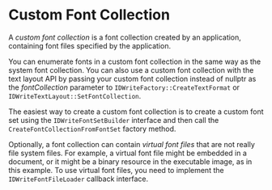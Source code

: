 # Custom Font Collection

A *custom font collection* is a font collection created by an application, containing
font files specified by the application.

You can enumerate fonts in a custom font collection in the same way as the system font
collection. You can also use a custom font collection with the text layout API by passing
your custom font collection instead of nullptr as the *fontCollection* parameter to
`IDWriteFactory::CreateTextFormat` or `IDWriteTextLayout::SetFontCollection`.

The easiest way to create a custom font collection is to create a custom font set using
the `IDWriteFontSetBuilder` interface and then call the `CreateFontCollectionFromFontSet`
factory method.

Optionally, a font collection can contain *virtual font files* that are not really file 
system files. For example, a virtual font file might be embedded in a document, or it
might be a binary resource in the executable image, as in this example. To use virtual
font files, you need to implement the `IDWriteFontFileLoader` callback interface.
